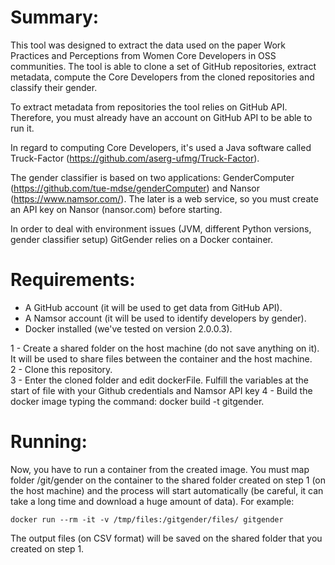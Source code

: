 # Summary:
This tool was designed to extract the data used on the paper Work Practices and Perceptions from Women Core Developers in OSS communities. The tool is able to clone a set of GitHub repositories, extract metadata, compute the Core Developers from the cloned repositories and classify their gender.  

To extract metadata from repositories the tool relies on GitHub API. Therefore, you must already have an account on GitHub API to be able to run it.  

In regard to computing Core Developers, it's used a Java software called Truck-Factor (https://github.com/aserg-ufmg/Truck-Factor).

The gender classifier is based on two applications: GenderComputer (https://github.com/tue-mdse/genderComputer) and Nansor (https://www.namsor.com/). The later is a web service, so you must create an API key on Nansor (nansor.com) before starting. 

In order to deal with environment issues (JVM, different Python versions, gender classifier setup) GitGender relies on a Docker container. 


# Requirements:  

* A GitHub account (it will be used to get data from GitHub API).   
* A Namsor account (it will be used to identify developers by gender).  
* Docker installed (we've tested on version 2.0.0.3).  


1 - Create a shared folder on the host machine (do not save anything on it). It will be used to share files between the container and the host machine.  
2 - Clone this repository.  
3 - Enter the cloned folder and edit dockerFile. Fulfill the variables at the start of file with your Github credentials and Namsor API key
4 - Build the docker image typing the command: docker build -t gitgender.  

# Running:
Now, you have to run a container from the created image. You must map folder /git/gender on the container to the shared folder created on step 1 (on the host machine) and the process will start automatically (be careful, it can take a long time and download a huge amount of data). For example:   
    

    docker run --rm -it -v /tmp/files:/gitgender/files/ gitgender
    
The output files (on CSV format) will be saved on the shared folder that you created on step 1.
